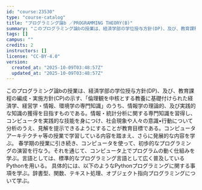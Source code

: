 ```yaml
---
id: "course:23530"
type: "course-catalog"
title: "プログラミング論b ／PROGRAMMING THEORY(B)"
summary: "このプログラミング論bの授業は、経済学部の学位授与方針(DP)、及び、教育課程の編成・実施方針(CP)の示す、「倫理観を中核とする教養に基礎付けられた経済学、経営学・情報、環境学の専門知識」のうち、情報学の理論的、及び実践的な知識の獲得を目…"
tags: []
campus: ""
credits: 2
instructors: []
license: "CC-BY-4.0"
version:
  created_at: "2025-10-09T03:48:57Z"
  updated_at: "2025-10-09T03:48:57Z"
---
```

このプログラミング論bの授業は、経済学部の学位授与方針(DP)、及び、教育課程の編成・実施方針(CP)の示す、「倫理観を中核とする教養に基礎付けられた経済学、経営学・情報、環境学の専門知識」のうち、情報学の理論的、及び実践的な知識の獲得を目指すものである。情報・統計分析に関する専門知識を習得し、コンピュータを実践的な技能を身につけ、社会現象や人々の意識•行動について分析のうえ、見解を提示できるようにすることが教育目標である。コンピュータアーキテクチャ等の授業で学習している内容を踏まえ、さらに発展的な内容を学ぶ。 春学期の授業に引き続き、コンピュータを使って、初歩的なプログラミングの演習を行なう。それを通じて、コンピュータ上でプログラムの動く仕組みを学ぶ。言語としては、標準的なプログラミング言語として広く普及しているPythonを用いる。 具体的には、以下のようなPythonプログラミングに関する事項を学ぶ。辞書型、関数、テキスト処理、オブジェクト指向プログラミングについて学ぶ。
